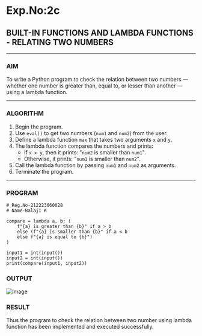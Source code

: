# Exp.No:2c
## BUILT-IN FUNCTIONS AND LAMBDA FUNCTIONS - RELATING TWO NUMBERS

---

### AIM  
To write a Python program to check the relation between two numbers — whether one number is greater than, equal to, or lesser than another — using a lambda function.

---

### ALGORITHM

1. Begin the program.  
2. Use `eval()` to get two numbers (`num1` and `num2`) from the user.  
3. Define a lambda function `max` that takes two arguments `x` and `y`.  
4. The lambda function compares the numbers and prints:
   - If `x > y`, then it prints: "`num2` is smaller than `num1`".
   - Otherwise, it prints: "`num1` is smaller than `num2`".
5. Call the lambda function by passing `num1` and `num2` as arguments.  
6. Terminate the program.

---

### PROGRAM

```
# Reg.No-212223060028
# Name-Balaji K

compare = lambda a, b: (
    f"{a} is greater than {b}" if a > b 
    else (f"{a} is smaller than {b}" if a < b 
    else f"{a} is equal to {b}")
)

input1 = int(input())
input2 = int(input())
print(compare(input1, input2))
```

### OUTPUT
![image](https://github.com/user-attachments/assets/709235d8-415c-4f2e-9ded-f01d6a22b302)


### RESULT
Thus the program to check the relation between two number using lambda function has been implemented and executed successfully.
